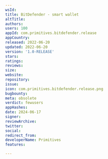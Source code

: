```yaml
---
wsId: 
title: BitDefender - smart wallet
altTitle: 
authors: 
users: 100
appId: com.primitives.bitdefender.release
appCountry: 
released: 2022-06-20
updated: 2022-06-20
version: '1.0-RELEASE'
stars: 
ratings: 
reviews: 
size: 
website: 
repository: 
issue: 
icon: com.primitives.bitdefender.release.png
bugbounty: 
meta: obsolete
verdict: fewusers
appHashes: 
date: 2024-06-17
signer: 
reviewArchive: 
twitter: 
social: 
redirect_from: 
developerName: Primitives
features: 

---
```



